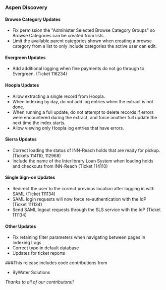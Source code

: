 ### Aspen Discovery
#### Browse Category Updates
- Fix permission the "Administer Selected Browse Category Groups" so Browse Categories can be created from lists. 
- Limit the available parent categories shown when creating a browse category from a list to only include categories the active user can edit. 

#### Evergreen Updates
- Add additional logging when fine payments do not go through to Evergreen. (Ticket 116234) 

#### Hoopla Updates
- Allow extracting a single record from Hoopla.
- When indexing by day, do not add log entries when the extract is not done. 
- When running a full update, do not attempt to delete records if errors were encountered during the extract, and force another full update the next time the index starts. 
- Allow viewing only Hoopla log entries that have errors. 

#### Sierra Updates
- Correct loading the status of INN-Reach holds that are ready for pickup. (Tickets 114110, 112968)
- Include the name of the Interlibrary Loan System when loading holds and checkouts from INN-Reach (Ticket 114110) 

#### Single Sign-on Updates
- Redirect the user to the correct previous location after logging in with SAML (Ticket 111134)
- SAML login requests will now force re-authentication with the IdP (Ticket 111134)
- Send SAML logout requests through the SLS service with the IdP (Ticket 111134)

#### Other Updates
- Fix retaining filter parameters when navigating between pages in Indexing Logs
- Correct typo in default database
- Updates for ticket reports

###This release includes code contributions from
- ByWater Solutions

_Thanks to all of our contributors!!_